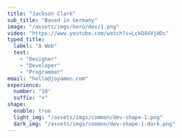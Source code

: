 ```yaml
---
title: "Jackson Clark"
sub_title: "Based in Germany"
image: "/assets/imgs/hero/dev/1.png"
video: "https://www.youtube.com/watch?v=LckQ4VVjHDs"
typed_title:
  label: "A Web"
  text:
    - "Designer"
    - "Developer"
    - "Programmer"
email: "hello@joyamen.com"
experience:
  number: "10"
  suffix: "+"
shape:
  enable: true
  light_img: "/assets/imgs/common/dev-shape-1.png"
  dark_img: "/assets/imgs/common/dev-shape-1-dark.png"
---
```

